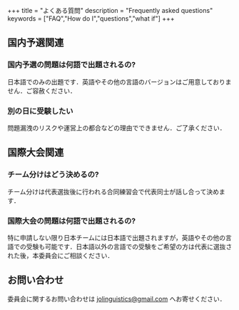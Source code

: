 +++
title = "よくある質問"
description = "Frequently asked questions"
keywords = ["FAQ","How do I","questions","what if"]
+++

## 国内予選関連

### 国内予選の問題は何語で出題されるの?

日本語でのみの出題です．英語やその他の言語のバージョンはご用意しておりません．ご容赦ください．

### 別の日に受験したい

問題漏洩のリスクや運営上の都合などの理由でできません．ご了承ください．

## 国際大会関連

### チーム分けはどう決めるの?

チーム分けは代表選抜後に行われる合同練習会で代表同士が話し合って決めます．

### 国際大会の問題は何語で出題されるの?

特に申請しない限り日本チームには日本語で出題されますが，英語やその他の言語での受験も可能です．日本語以外の言語での受験をご希望の方は代表に選抜された後，本委員会にご相談ください．

## お問い合わせ

委員会に関するお問い合わせは  jolinguistics@gmail.com へお寄せください．

